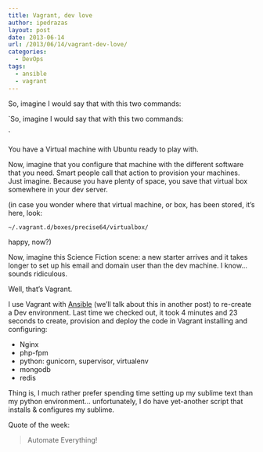 ```yaml
---
title: Vagrant, dev love
author: ipedrazas
layout: post
date: 2013-06-14
url: /2013/06/14/vagrant-dev-love/
categories:
  - DevOps
tags:
  - ansible
  - vagrant
---
```

So, imagine I would say that with this two commands:

 `So, imagine I would say that with this two commands:

` 

You have a Virtual machine with Ubuntu ready to play with.

Now, imagine that you configure that machine with the different software that you need. Smart people call that action to provision your machines. Just imagine. Because you have plenty of space, you save that virtual box somewhere in your dev server.

(in case you wonder where that virtual machine, or box, has been stored, it&#8217;s here, look:

`~/.vagrant.d/boxes/precise64/virtualbox/`

happy, now?)

Now, imagine this Science Fiction scene: a new starter arrives and it takes longer to set up his email and domain user than the dev machine. I know&#8230; sounds ridiculous.

Well, that&#8217;s Vagrant.

I use Vagrant with [Ansible][1] (we&#8217;ll talk about this in another post) to re-create a Dev environment. Last time we checked out, it took 4 minutes and 23 seconds to create, provision and deploy the code in Vagrant installing and configuring:

  * <span style="line-height: 15px;">Nginx</span>
  * php-fpm
  * python: gunicorn, supervisor, virtualenv
  * mongodb
  * redis

Thing is, I much rather prefer spending time setting up my sublime text than my python environment&#8230; unfortunately, I do have yet-another script that installs & configures my sublime.

Quote of the week:

> Automate Everything!

 [1]: http://www.ansibleworks.com/docs/playbooks2.html